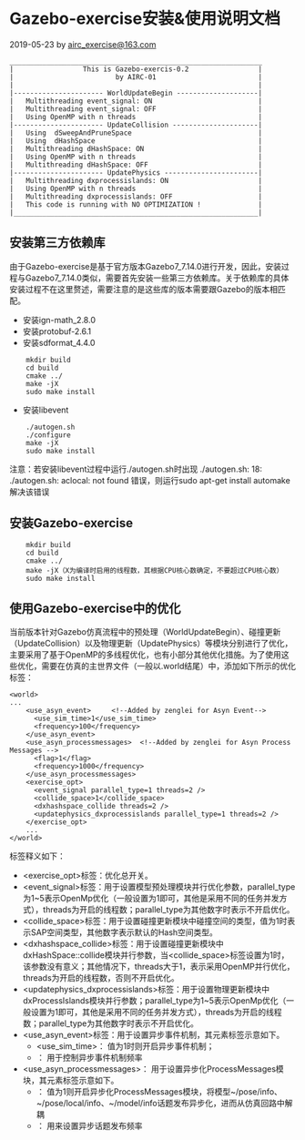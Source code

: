 # Gazebo-exercise安装&使用说明文档
2019-05-23 by airc_exercise@163.com
```
______________________________________________________________
|                 This is Gazebo-exercis-0.2                 |
|                         by AIRC-01                         |
|                                                            |
|---------------------- WorldUpdateBegin --------------------|
|   Multithreading event_signal: ON                          |
|   Multithreading event_signal: OFF                         |
|   Using OpenMP with n threads                              |
|---------------------- UpdateCollision ---------------------|
|   Using  dSweepAndPruneSpace                               |
|   Using  dHashSpace                                        |
|   Multithreading dHashSpace: ON                            |
|   Using OpenMP with n threads                              |
|   Multithreading dHashSpace: OFF                           |
|---------------------- UpdatePhysics -----------------------|
|   Multithreading dxprocessislands: ON                      |
|   Using OpenMP with n threads                              |
|   Multithreading dxprocessislands: OFF                     |
|   This code is running with NO OPTIMIZATION !              |
|____________________________________________________________|
```

## 安装第三方依赖库
由于Gazebo-exercise是基于官方版本Gazebo7_7.14.0进行开发，因此，安装过程与Gazebo7_7.14.0类似，需要首先安装一些第三方依赖库。关于依赖库的具体安装过程不在这里赘述，需要注意的是这些库的版本需要跟Gazebo的版本相匹配。
- 安装ign-math_2.8.0
- 安装protobuf-2.6.1
- 安装sdformat_4.4.0
```
	mkdir build
	cd build
	cmake ../
	make -jX
	sudo make install
```
- 安装libevent
```
	./autogen.sh
	./configure
	make -jX
	sudo make install
```
注意：若安装libevent过程中运行./autogen.sh时出现
	./autogen.sh: 18: ./autogen.sh: aclocal: not found
      错误，则运行sudo apt-get install automake解决该错误

## 安装Gazebo-exercise
```
	mkdir build
	cd build
	cmake ../
	make -jX（X为编译时启用的线程数，其根据CPU核心数确定，不要超过CPU核心数）
	sudo make install
```
## 使用Gazebo-exercise中的优化
当前版本针对Gazebo仿真流程中的预处理（WorldUpdateBegin）、碰撞更新（UpdateCollision）以及物理更新（UpdatePhysics）等模块分别进行了优化，主要采用了基于OpenMP的多线程优化，也有小部分其他优化措施。为了使用这些优化，需要在仿真的主世界文件（一般以.world结尾）中，添加如下所示的优化标签：
```
<world>
...
    <use_asyn_event>     <!--Added by zenglei for Asyn Event-->
      <use_sim_time>1</use_sim_time>
      <frequency>100</frequency>
    </use_asyn_event>
    <use_asyn_processmessages>  <!--Added by zenglei for Asyn Process Messages -->
      <flag>1</flag>
      <frequency>1000</frequency>
    </use_asyn_processmessages>
    <exercise_opt>
      <event_signal parallel_type=1 threads=2 />
	  <collide_space>1</collide_space>
      <dxhashspace_collide threads=2 />
      <updatephysics_dxprocessislands parallel_type=1 threads=2 />
    </exercise_opt>
	...
</world>
```

标签释义如下：
- <exercise_opt>标签：优化总开关。
- <event_signal>标签：用于设置模型预处理模块并行优化参数，parallel_type为1~5表示OpenMp优化（一般设置为1即可，其他是采用不同的任务并发方式），threads为开启的线程数；parallel_type为其他数字时表示不开启优化。
- <collide_space>标签：用于设置碰撞更新模块中碰撞空间的类型，值为1时表示SAP空间类型，其他数字表示默认的Hash空间类型。
- <dxhashspace_collide>标签：用于设置碰撞更新模块中dxHashSpace::collide模块并行参数，当<collide_space>标签设置为1时，该参数没有意义；其他情况下，threads大于1，表示采用OpenMP并行优化，threads为开启的线程数，否则不开启优化。
- <updatephysics_dxprocessislands>标签：用于设置物理更新模块中dxProcessIslands模块并行参数；parallel_type为1~5表示OpenMp优化（一般设置为1即可，其他是采用不同的任务并发方式），threads为开启的线程数；parallel_type为其他数字时表示不开启优化。
- <use_asyn_event>标签：用于设置异步事件机制，其元素标签示意如下。
	- <use_sim_time>： 值为1时则开启异步事件机制；
	- <frequency>： 用于控制异步事件机制频率
- <use_asyn_processmessages>： 用于设置异步化ProcessMessages模块，其元素标签示意如下。
	- <flag>： 值为1则开启异步化ProcessMessages模块，将模型~/pose/info、~/pose/local/info、~/model/info话题发布异步化，进而从仿真回路中解耦
	- <frequency>： 用来设置异步话题发布频率	

